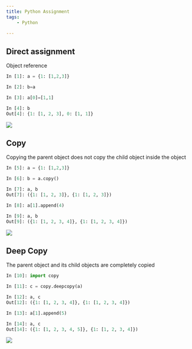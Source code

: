 ```yaml
---
title: Python Assignment
tags:
    - Python

---
```


## Direct assignment

Object reference

```python
In [1]: a = {1: [1,2,3]}

In [2]: b=a

In [3]: a[0]=[1,1]

In [4]: b
Out[4]: {1: [1, 2, 3], 0: [1, 1]}
```

![](/static/2025/03/2.1.png)

## Copy

Copying the parent object does not copy the child object inside the object

```python
In [5]: a = {1: [1,2,3]}

In [6]: b = a.copy()

In [7]: a, b
Out[7]: ({1: [1, 2, 3]}, {1: [1, 2, 3]})

In [8]: a[1].append(4)

In [9]: a, b
Out[9]: ({1: [1, 2, 3, 4]}, {1: [1, 2, 3, 4]})
```

![](/static/2025/03/2.2.png)

## Deep Copy

The parent object and its child objects are completely copied

```python
In [10]: import copy

In [11]: c = copy.deepcopy(a)

In [12]: a, c
Out[12]: ({1: [1, 2, 3, 4]}, {1: [1, 2, 3, 4]})

In [13]: a[1].append(5)

In [14]: a, c
Out[14]: ({1: [1, 2, 3, 4, 5]}, {1: [1, 2, 3, 4]})
```

![](/static/2025/03/2.3.png)
